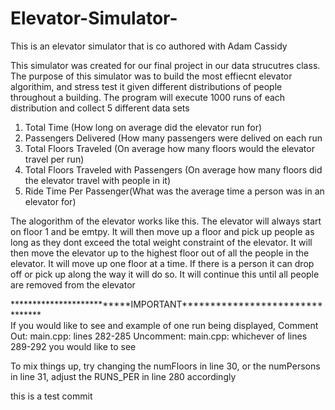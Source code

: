 # Elevator-Simulator-

This is an elevator simulator that is co authored with Adam Cassidy 

This simulator was created for our final project in our data strucutres class. The purpose of this simulator was to build the most effiecnt 
elevator algorithim, and stress test it given different distributions of people throughout a building. The program will execute 1000 runs of each 
distribution and collect 5 different data sets 

  1. Total Time (How long on average did the elevator run for)
  2. Passengers Delivered (How many passengers were delived on each run 
  3. Total Floors Traveled (On average how many floors would the elevator travel per run)
  4. Total Floors Traveled with Passengers (On average how many floors did the elevator travel with people in it)
  5. Ride Time Per Passenger(What was the average time a person was in an elevator for)
  
The alogorithm of the elevator works like this. The elevator will always start on floor 1 and be emtpy. It will then move up a floor and pick 
up people as long as they dont exceed the total weight constraint of the elevator. It will then move the elevator up to the highest floor
out of all the people in the elevator. It will move up one floor at a time. If there is a person it can drop off or pick up along the way it 
will do so. It will continue this until all people are removed from the elevator 

\*\*\*\*\*\*\*\*\*\*\*\*\*\*\*\*\*\*\*\*\*\*\*\*\*\*IMPORTANT\*\*\*\*\*\*\*\*\*\*\*\*\*\*\*\*\*\*\*\*\*\*\*\*\*\*\*\*\*\*\*\* <br />
If you would like to see and example of one run being displayed,
      Comment Out:
          main.cpp: lines 282-285
     Uncomment:
         main.cpp: whichever of lines 289-292 you would like to see
         
To mix things up, try changing the numFloors in line 30, or the numPersons in line 31, adjust the RUNS_PER in line 280 accordingly 

this is a test commit 
